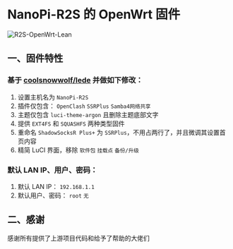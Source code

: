 # NanoPi-R2S 的 OpenWrt 固件  
![R2S-OpenWrt-Lean](https://github.com/RikudouPatrickstar/R2S-OpenWrt-Lean/workflows/R2S-OpenWrt-Lean/badge.svg)  

## 一、固件特性  
### 基于 [coolsnowwolf/lede](https://github.com/coolsnowwolf/lede) 并做如下修改：  
1. 设置主机名为 `NanoPi-R2S`  
2. 插件仅包含： `OpenClash` `SSRPlus` `Samba4网络共享`  
3. 主题仅包含 `luci-theme-argon` 且删除主题底部文字  
4. 提供 `EXT4FS` 和 `SQUASHFS` 两种类型固件  
5. 重命名 `ShadowSocksR Plus+` 为 `SSRPlus`，不用占两行了，并且微调其设置首页内容  
6. 精简 LuCI 界面，移除 `软件包` `挂载点` `备份/升级`  

### 默认 LAN IP、用户、密码：  
1. 默认 LAN IP： `192.168.1.1`  
2. 默认用户、密码： `root` `无`  

## 二、感谢  
   感谢所有提供了上游项目代码和给予了帮助的大佬们  
